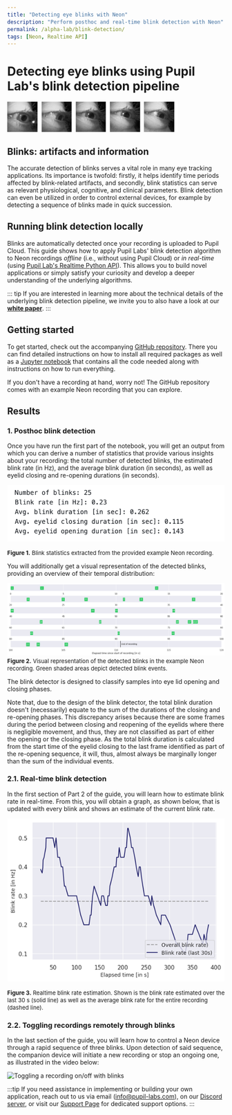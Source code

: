 ```yaml
---
title: "Detecting eye blinks with Neon"
description: "Perform posthoc and real-time blink detection with Neon"
permalink: /alpha-lab/blink-detection/
tags: [Neon, Realtime API]
---
```


<script setup>
import TagLinks from '@components/TagLinks.vue'
</script>

# Detecting eye blinks using Pupil Lab's blink detection pipeline

<TagLinks :tags="$frontmatter.tags" />

![Eye blink animation](./eye_blinks_anim.gif)

## Blinks: artifacts and information

The accurate detection of blinks serves a vital role in many eye tracking applications. Its importance is twofold: firstly, it helps identify time periods affected by blink-related artifacts, and secondly, blink statistics can serve as relevant physiological, cognitive, and clinical parameters. Blink detection can even be utilized in order to control external devices, for example by detecting a sequence of blinks made in quick succession.

## Running blink detection locally

Blinks are automatically detected once your recording is uploaded to Pupil Cloud. This guide shows how to apply Pupil Labs' blink detection algorithm to Neon recordings *offline* (i.e., without using Pupil Cloud) or *in real-time* (using [Pupil Lab's Realtime Python API](../../neon/real-time-api/)). This allows you to build novel applications or simply satisfy your curiosity and develop a deeper understanding of the underlying algorithms.

::: tip
If you are interested in learning more about the technical details of the underlying blink detection pipeline, we invite you to also have a look at our [**white paper**](https://assets.pupil-labs.com/pdf/Pupil_Labs_Blink_Detector.pdf).
:::

## Getting started

To get started, check out the accompanying [GitHub repository](https://github.com/pupil-labs/real-time-blink-detection). There you can find detailed instructions on how to install all required packages as well as a [Jupyter notebook](https://github.com/pupil-labs/real-time-blink-detection/blob/main/blink_detection.ipynb) that contains all the code needed along with instructions on how to run everything.

If you don't have a recording at hand, worry not! The GitHub repository comes with an example Neon recording that you can explore.

## Results

### 1. Posthoc blink detection

Once you have run the first part of the notebook, you will get an output from which you can derive a number of statistics that provide various insights about your recording: the total number of detected blinks, the estimated blink rate (in Hz), and the average blink duration (in seconds), as well as eyelid closing and re-opening durations (in seconds).

![Blinks statistics](./eye_blinks_statistics.png)

<font size=2><b>Figure 1.</b> Blink statistics extracted from the provided example Neon recording.</font>

You will additionally get a visual representation of the detected blinks, providing an overview of their temporal distribution:


![Visual blink representation](./eye_blinks_timeline.png)
<font size=2><b>Figure 2.</b> Visual representation of the detected blinks in the example Neon recording. Green shaded areas depict detected blink events.</font>

The blink detector is designed to classify samples into eye lid opening and closing phases.

Note that, due to the design of the blink detector, the total blink duration doesn't (necessarily) equate to the sum of the durations of the closing and re-opening phases. This discrepancy arises because there are some frames during the period between closing and reopening of the eyelids where there is negligible movement, and thus, they are not classified as part of either the opening or the closing phase. As the total blink duration is calculated from the start time of the eyelid closing to the last frame identified as part of the re-opening sequence, it will, thus, almost always be marginally longer than the sum of the individual events.<br>

### 2.1. Real-time blink detection

In the first section of Part 2 of the guide, you will learn how to estimate blink rate in real-time. From this, you will obtain a graph, as shown below, that is updated with every blink and shows an estimate of the current blink rate.

![Blink rate test](./eye_blinks_blinkrateest.png)

<font size=2><b>Figure 3.</b> Realtime blink rate estimation. Shown is the blink rate estimated over the last 30 s (solid line) as well as the average blink rate for the entire recording (dashed line). </font>

### 2.2. Toggling recordings remotely through blinks

In the last section of the guide, you will learn how to control a Neon device through a rapid sequence of three blinks. Upon detection of said sequence, the companion device will initiate a new recording or stop an ongoing one, as illustrated in the video below:

![Toggling a recording on/off with blinks](./eye_blinks_toggle_recording.gif)

:::tip
If you need assistance in implementing or building your own application, reach out to us via email ([info@pupil-labs.com](mailto:info@pupil-labs.com)), on our [Discord server](https://pupil-labs.com/chat/), or visit our [Support Page](https://pupil-labs.com/products/support/) for dedicated support options.
:::